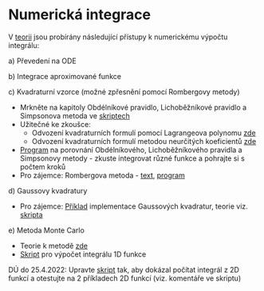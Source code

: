 # Numerická integrace
V [teorii](numint_skriptum.pdf) jsou probírány následující přístupy k numerickému výpočtu integrálu:

a) Převedení na ODE

b) Integrace aproximované funkce

c) Kvadraturní vzorce (možné zpřesnění pomocí Rombergovy metody)
* Mrkněte na kapitoly Obdélníkové pravidlo, Lichoběžníkové pravidlo a Simpsonova metoda ve [skriptech](numint_skriptum.pdf)
* Užitečné ke zkoušce: 
  * Odvození kvadraturních formulí pomocí Lagrangeova polynomu [zde](odvozeni_integrace_Lagrange.pdf)
  * Odvození kvadraturních formulí metodou neurčitých koeficientů [zde](odvozeni_integrace_neurckoef.pdf)
* [Program](nintegral.m) na porovnání Obdélníkového, Lichoběžníkového pravidla a Simpsonovy metody - zkuste integrovat různé funkce a pohrajte si s počtem kroků
* Pro zájemce: Rombergova metoda - [text](teorie_Rombergova_metoda.pdf), [program](romberg.m)

d) Gaussovy kvadratury
* Pro zájemce: [Příklad](gaussint.m) implementace Gaussových kvadratur, teorie viz. [skripta](numint_skriptum.pdf)

e) Metoda Monte Carlo
* Teorie k metodě [zde](teorie_MC.pdf)
* [Skript](MC_k_doplneni.m) pro výpočet integrálu 1D funkce

DÚ do 25.4.2022: Upravte [skript](MC_k_doplneni.m) tak, aby dokázal počítat integrál z 2D funkcí a otestujte na 2 příkladech 2D funkcí (viz. komentáře ve skriptu)
